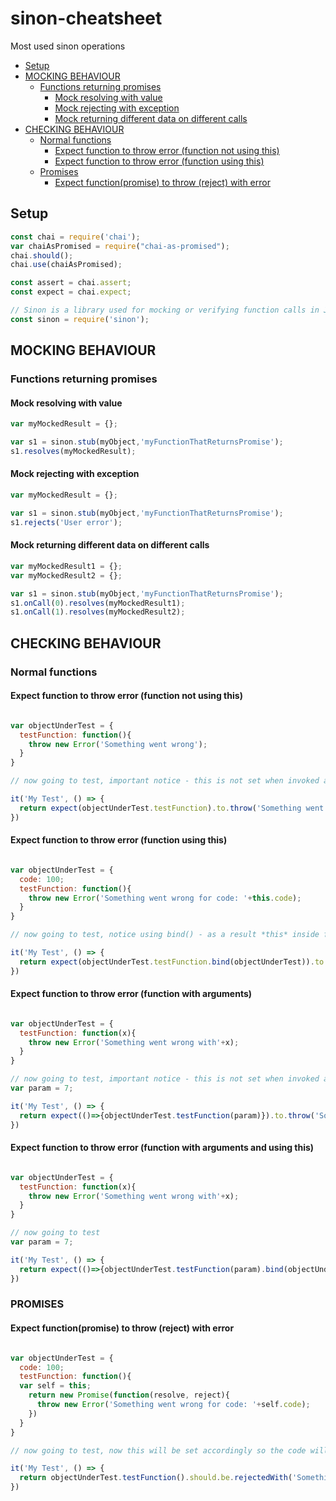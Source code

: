 # sinon-cheatsheet
Most used sinon operations
* [Setup](#setup)
* [MOCKING BEHAVIOUR](#mocking-behaviour)
  * [Functions returning promises](#functions-returning-promises)
    * [Mock resolving with value](#mock-resolving-with-value)  
    * [Mock rejecting with exception](#mock-rejecting-with-exception)  
    * [Mock returning different data on different calls](#mock-returning-different-data-on-different-calls)
* [CHECKING BEHAVIOUR](#checking-behaviour)
  * [Normal functions](#normal-functions)
    * [Expect function to throw error (function not using this)](#expect-function-to-throw-error-function-not-using-this)
    * [Expect function to throw error (function using this)](#expect-function-to-throw-error-function-using-this)
  * [Promises](#promises)
    * [Expect function(promise) to throw (reject) with error](#expect-function-to-throw-reject-with-error)

## Setup
```javascript
const chai = require('chai');
var chaiAsPromised = require("chai-as-promised");
chai.should();
chai.use(chaiAsPromised);

const assert = chai.assert;
const expect = chai.expect;

// Sinon is a library used for mocking or verifying function calls in JavaScript.
const sinon = require('sinon');
```
## MOCKING BEHAVIOUR
### Functions returning promises
#### Mock resolving with value
```javascript
var myMockedResult = {};

var s1 = sinon.stub(myObject,'myFunctionThatReturnsPromise');
s1.resolves(myMockedResult);
```
#### Mock rejecting with exception
```javascript
var myMockedResult = {};

var s1 = sinon.stub(myObject,'myFunctionThatReturnsPromise');
s1.rejects('User error');
```
#### Mock returning different data on different calls
```javascript
var myMockedResult1 = {};
var myMockedResult2 = {};

var s1 = sinon.stub(myObject,'myFunctionThatReturnsPromise');
s1.onCall(0).resolves(myMockedResult1);
s1.onCall(1).resolves(myMockedResult2);
```


## CHECKING BEHAVIOUR
### Normal functions
#### Expect function to throw error (function not using this)
```javascript

var objectUnderTest = {
  testFunction: function(){
    throw new Error('Something went wrong');
  }
}

// now going to test, important notice - this is not set when invoked as below

it('My Test', () => {     
  return expect(objectUnderTest.testFunction).to.throw('Something went wrong');                      
})

```

#### Expect function to throw error (function using this)
```javascript

var objectUnderTest = {
  code: 100;
  testFunction: function(){
    throw new Error('Something went wrong for code: '+this.code);
  }
}

// now going to test, notice using bind() - as a result *this* inside function will be set accordingly so the code will behave as expected

it('My Test', () => {     
  return expect(objectUnderTest.testFunction.bind(objectUnderTest)).to.throw('Something went wrong for code: '+objectUnderTest.code);                      
})

```

#### Expect function to throw error (function with arguments)
```javascript

var objectUnderTest = {
  testFunction: function(x){
    throw new Error('Something went wrong with'+x);
  }
}

// now going to test, important notice - this is not set when invoked as below
var param = 7;

it('My Test', () => {     
  return expect(()=>{objectUnderTest.testFunction(param)}).to.throw('Something went wrong');                      
})

```
#### Expect function to throw error (function with arguments and using this)
```javascript

var objectUnderTest = {
  testFunction: function(x){
    throw new Error('Something went wrong with'+x);
  }
}

// now going to test
var param = 7;

it('My Test', () => {     
  return expect(()=>{objectUnderTest.testFunction(param).bind(objectUnderTest)}).to.throw('Something went wrong');                      
})

```

### PROMISES
#### Expect function(promise) to throw (reject) with error
```javascript

var objectUnderTest = {
  code: 100;
  testFunction: function(){
  var self = this;
    return new Promise(function(resolve, reject){
      throw new Error('Something went wrong for code: '+self.code);
    })
  }
}

// now going to test, now this will be set accordingly so the code will behave as expected

it('My Test', () => {     
  return objectUnderTest.testFunction().should.be.rejectedWith('Something went wrong for code: '+objectUnderTest.code);                      
})

```

